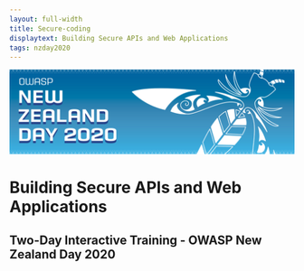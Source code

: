 ```yaml
---
layout: full-width
title: Secure-coding
displaytext: Building Secure APIs and Web Applications
tags: nzday2020
---
```


![Conference Web Banner](../../assets/images/Web_Banner-OWASP_NZ_Day_2020.jpg)

# Building Secure APIs and Web Applications

## Two-Day Interactive Training - OWASP New Zealand Day 2020

